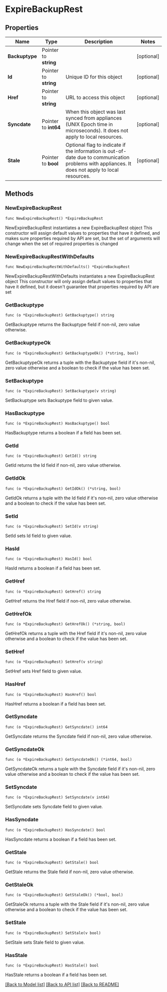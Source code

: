 # ExpireBackupRest

## Properties

Name | Type | Description | Notes
------------ | ------------- | ------------- | -------------
**Backuptype** | Pointer to **string** |  | [optional] 
**Id** | Pointer to **string** | Unique ID for this object | [optional] 
**Href** | Pointer to **string** | URL to access this object | [optional] 
**Syncdate** | Pointer to **int64** | When this object was last synced from appliances (UNIX Epoch time in microseconds). It does not apply to local resources. | [optional] 
**Stale** | Pointer to **bool** | Optional flag to indicate if the information is out-of-date due to communication problems with appliances. It does not apply to local resources. | [optional] 

## Methods

### NewExpireBackupRest

`func NewExpireBackupRest() *ExpireBackupRest`

NewExpireBackupRest instantiates a new ExpireBackupRest object
This constructor will assign default values to properties that have it defined,
and makes sure properties required by API are set, but the set of arguments
will change when the set of required properties is changed

### NewExpireBackupRestWithDefaults

`func NewExpireBackupRestWithDefaults() *ExpireBackupRest`

NewExpireBackupRestWithDefaults instantiates a new ExpireBackupRest object
This constructor will only assign default values to properties that have it defined,
but it doesn't guarantee that properties required by API are set

### GetBackuptype

`func (o *ExpireBackupRest) GetBackuptype() string`

GetBackuptype returns the Backuptype field if non-nil, zero value otherwise.

### GetBackuptypeOk

`func (o *ExpireBackupRest) GetBackuptypeOk() (*string, bool)`

GetBackuptypeOk returns a tuple with the Backuptype field if it's non-nil, zero value otherwise
and a boolean to check if the value has been set.

### SetBackuptype

`func (o *ExpireBackupRest) SetBackuptype(v string)`

SetBackuptype sets Backuptype field to given value.

### HasBackuptype

`func (o *ExpireBackupRest) HasBackuptype() bool`

HasBackuptype returns a boolean if a field has been set.

### GetId

`func (o *ExpireBackupRest) GetId() string`

GetId returns the Id field if non-nil, zero value otherwise.

### GetIdOk

`func (o *ExpireBackupRest) GetIdOk() (*string, bool)`

GetIdOk returns a tuple with the Id field if it's non-nil, zero value otherwise
and a boolean to check if the value has been set.

### SetId

`func (o *ExpireBackupRest) SetId(v string)`

SetId sets Id field to given value.

### HasId

`func (o *ExpireBackupRest) HasId() bool`

HasId returns a boolean if a field has been set.

### GetHref

`func (o *ExpireBackupRest) GetHref() string`

GetHref returns the Href field if non-nil, zero value otherwise.

### GetHrefOk

`func (o *ExpireBackupRest) GetHrefOk() (*string, bool)`

GetHrefOk returns a tuple with the Href field if it's non-nil, zero value otherwise
and a boolean to check if the value has been set.

### SetHref

`func (o *ExpireBackupRest) SetHref(v string)`

SetHref sets Href field to given value.

### HasHref

`func (o *ExpireBackupRest) HasHref() bool`

HasHref returns a boolean if a field has been set.

### GetSyncdate

`func (o *ExpireBackupRest) GetSyncdate() int64`

GetSyncdate returns the Syncdate field if non-nil, zero value otherwise.

### GetSyncdateOk

`func (o *ExpireBackupRest) GetSyncdateOk() (*int64, bool)`

GetSyncdateOk returns a tuple with the Syncdate field if it's non-nil, zero value otherwise
and a boolean to check if the value has been set.

### SetSyncdate

`func (o *ExpireBackupRest) SetSyncdate(v int64)`

SetSyncdate sets Syncdate field to given value.

### HasSyncdate

`func (o *ExpireBackupRest) HasSyncdate() bool`

HasSyncdate returns a boolean if a field has been set.

### GetStale

`func (o *ExpireBackupRest) GetStale() bool`

GetStale returns the Stale field if non-nil, zero value otherwise.

### GetStaleOk

`func (o *ExpireBackupRest) GetStaleOk() (*bool, bool)`

GetStaleOk returns a tuple with the Stale field if it's non-nil, zero value otherwise
and a boolean to check if the value has been set.

### SetStale

`func (o *ExpireBackupRest) SetStale(v bool)`

SetStale sets Stale field to given value.

### HasStale

`func (o *ExpireBackupRest) HasStale() bool`

HasStale returns a boolean if a field has been set.


[[Back to Model list]](../README.md#documentation-for-models) [[Back to API list]](../README.md#documentation-for-api-endpoints) [[Back to README]](../README.md)


